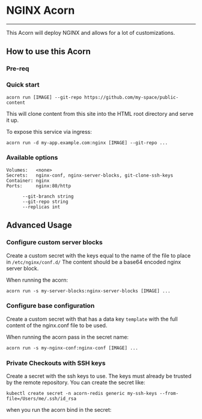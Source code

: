 # NGINX Acorn

---
This Acorn will deploy NGINX and allows for a lot of customizations.

## How to use this Acorn

### Pre-req

### Quick start

`acorn run [IMAGE] --git-repo https://github.com/my-space/public-content`

This will clone content from this site into the HTML root directory and serve it up.

To expose this service via ingress:

`acorn run -d my-app.example.com:nginx [IMAGE] --git-repo ...`

### Available options

```shell
Volumes:   <none>
Secrets:   nginx-conf, nginx-server-blocks, git-clone-ssh-keys
Container: nginx
Ports:     nginx:80/http

      --git-branch string
      --git-repo string
      --replicas int
```

## Advanced Usage

### Configure custom server blocks

Create a custom secret with the keys equal to the name of the file to place in `/etc/nginx/conf.d/`
The content should be a base64 encoded nginx server block.

When running the acorn:

`acorn run -s my-server-blocks:nginx-server-blocks [IMAGE] ...`

### Configure base configuration

Create a custom secret with that has a data key `template` with the full content of the nginx.conf file to be used.

When running the acorn pass in the secret name:

`acorn run -s my-nginx-conf:nginx-conf [IMAGE] ...`

### Private Checkouts with SSH keys

Create a secret with the ssh keys to use. The keys must already be trusted by the remote repository. You can create the secret like:

`kubectl create secret -n acorn-redis generic my-ssh-keys --from-file=/Users/me/.ssh/id_rsa`

when you run the acorn bind in the secret:
